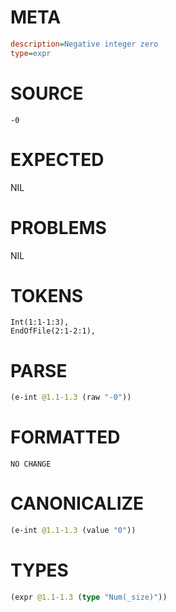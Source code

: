# META
~~~ini
description=Negative integer zero
type=expr
~~~
# SOURCE
~~~roc
-0
~~~
# EXPECTED
NIL
# PROBLEMS
NIL
# TOKENS
~~~zig
Int(1:1-1:3),
EndOfFile(2:1-2:1),
~~~
# PARSE
~~~clojure
(e-int @1.1-1.3 (raw "-0"))
~~~
# FORMATTED
~~~roc
NO CHANGE
~~~
# CANONICALIZE
~~~clojure
(e-int @1.1-1.3 (value "0"))
~~~
# TYPES
~~~clojure
(expr @1.1-1.3 (type "Num(_size)"))
~~~

